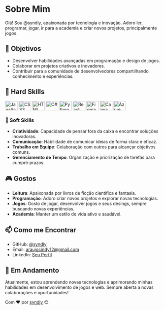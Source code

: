 # Sobre Mim

Olá! Sou @syndiy, apaixonada por tecnologia e inovação. Adoro ler, programar, jogar, ir para a academia e criar novos projetos, principalmente jogos.

## 🎯 Objetivos

- Desenvolver habilidades avançadas em programação e design de jogos.
- Colaborar em projetos criativos e inovadores.
- Contribuir para a comunidade de desenvolvedores compartilhando conhecimento e experiências.

## 🌟 Hard Skills
<div style="display: inline-block;">
  <img align="center" alt="JavaScript" height="30" width="40" src="https://cdn.jsdelivr.net/gh/devicons/devicon@latest/icons/javascript/javascript-original.svg" />
  <img align="center" alt="CSS3" height="30" width="40" src="https://cdn.jsdelivr.net/gh/devicons/devicon@latest/icons/css3/css3-original.svg" />
  <img align="center" alt="HTML" height="30" width="40" src="https://cdn.jsdelivr.net/gh/devicons/devicon@latest/icons/html5/html5-original.svg" />
  <img align="center" alt="C#" height="30" width="40" src="https://cdn.jsdelivr.net/gh/devicons/devicon@latest/icons/csharp/csharp-original.svg" />
  <img align="center" alt="Python" height="30" width="40" src="https://cdn.jsdelivr.net/gh/devicons/devicon@latest/icons/python/python-original.svg" />
  <img align="center" alt="React" height="30" width="40" src="https://cdn.jsdelivr.net/gh/devicons/devicon@latest/icons/react/react-original.svg" />
  <img align="center" alt="Figma" height="30" width="40" src="https://cdn.jsdelivr.net/gh/devicons/devicon@latest/icons/figma/figma-original.svg" />
  <img align="center" alt="Canva" height="30" width="40" src="https://cdn.jsdelivr.net/gh/devicons/devicon@latest/icons/canva/canva-original.svg" />
  <img align="center" alt="Azure SQL Database" height="30" width="40" src="https://cdn.jsdelivr.net/gh/devicons/devicon@latest/icons/azuresqldatabase/azuresqldatabase-original.svg" />
</div>

### 💼 Soft Skills

- **Criatividade**: Capacidade de pensar fora da caixa e encontrar soluções inovadoras.
- **Comunicação**: Habilidade de comunicar ideias de forma clara e eficaz.
- **Trabalho em Equipe**: Colaboração com outros para alcançar objetivos comuns.
- **Gerenciamento de Tempo**: Organização e priorização de tarefas para cumprir prazos.
## 🎮 Gostos

- **Leitura**: Apaixonada por livros de ficção científica e fantasia.
- **Programação**: Adoro criar novos projetos e explorar novas tecnologias.
- **Jogos**: Gosto de jogar, desenvolver jogos e seus desings, sempre buscando novas experiências.
- **Academia**: Manter um estilo de vida ativo e saudável.

## 📫 Como me Encontrar

- GitHub: [@syndiy](https://github.com/syndiy)
- Email: araujocindy12@gmail.com
- LinkedIn: [Seu Perfil](www.linkedin.com/in/cindy-vitória-a001612a7)

## 🚀 Em Andamento

Atualmente, estou aprendendo novas tecnologias e aprimorando minhas habilidades em desenvolvimento de jogos e web. Sempre aberta a novas colaborações e oportunidades!

Com ❤️ por [syndiy](https://github.com/syndiy) 😊

